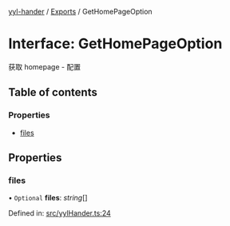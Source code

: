 [yyl-hander](../README.md) / [Exports](../modules.md) / GetHomePageOption

# Interface: GetHomePageOption

获取 homepage - 配置

## Table of contents

### Properties

- [files](gethomepageoption.md#files)

## Properties

### files

• `Optional` **files**: *string*[]

Defined in: [src/yylHander.ts:24](https://github.com/yyl-team/yyl-hander/blob/7dd9538/src/yylHander.ts#L24)
